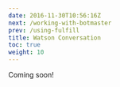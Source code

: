 ```yaml
---
date: 2016-11-30T10:56:16Z
next: /working-with-botmaster
prev: /using-fulfill
title: Watson Conversation
toc: true
weight: 10
---
```


Coming soon!
